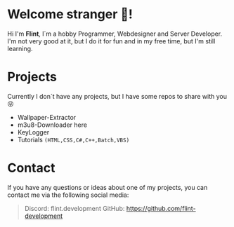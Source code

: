 # Welcome stranger 👋!

Hi I'm **Flint**,
I´m a hobby Programmer, Webdesigner and Server Developer. I'm not very good at it, but I do it for fun and in my free time, but I'm still learning.

# Projects
Currently I don´t have any projects, but I have some repos to share with you 😜
 - Wallpaper-Extractor
 - m3u8-Downloader here
 - KeyLogger
 - Tutorials `(HTML,CSS,C#,C++,Batch,VBS)`

# Contact
If you have any questions or ideas about one of my projects, you can contact me via the following social media:
> Discord: flint.development
> GitHub: https://github.com/flint-development
